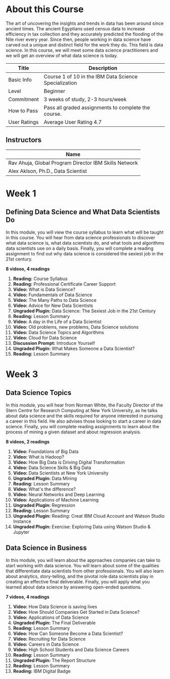 # **About this Course**

The art of uncovering the insights and trends in data has been around since ancient times. The ancient Egyptians used census data to increase efficiency in tax collection and they accurately predicted the flooding of the Nile river every year. Since then, people working in data science have carved out a unique and distinct field for the work they do. This field is data science. In this course, we will meet some data science practitioners and we will get an overview of what data science is today.

| Title       |  Description                                          |
|-------------|-------------------------------------------------------|
|Basic Info   |Course 1 of 10 in the IBM Data Science Specialization  |
|Level        |Beginner                                               |
|Commitment   |3 weeks of study, 2-3 hours/week                       |
|How to Pass  |Pass all graded assignments to complete the course.    |
|User Ratings |Average User Rating 4.7                                | 
## Instructors
| Name                                                   |  
|--------------------------------------------------------|
|Rav Ahuja, Global Program Director IBM Skills Network   |
|Alex Aklson, Ph.D., Data Scientist                      |
# Week 1

## Defining Data Science and What Data Scientists Do

In this module, you will view the course syllabus to learn what will be taught in this course. You will hear from data science professionals to discover what data science is, what data scientists do, and what tools and algorithms data scientists use on a daily basis. Finally, you will complete a reading assignment to find out why data science is considered the sexiest job in the 21st century.

<summary><b>8 videos, 4 readings</b></summary>

1. **Reading:** Course Syllabus
2. **Reading:** Professional Certificate Career Support
3. **Video:** What is Data Science?
4. **Video:** Fundamentals of Data Science
5. **Video:** The Many Paths to Data Science
6. **Video:** Advice for New Data Scientists
7. **Ungraded Plugin:** Data Science: The Sexiest Job in the 21st Century
8. **Reading:** Lesson Summary
9. **Video:** A day in the Life of a Data Scientist
10. **Video:** Old problems, new problems, Data Science solutions
11. **Video:** Data Science Topics and Algorithms
12. **Video:** Cloud for Data Science
13. **Discussion Prompt:** Introduce Yourself
14. **Ungraded Plugin:** What Makes Someone a Data Scientist?
15. **Reading:** Lesson Summary

# Week 3

## Data Science Topics

In this module, you will hear from Norman White, the Faculty Director of the Stern Centre for Research Computing at New York University, as he talks about data science and the skills required for anyone interested in pursuing a career in this field. He also advises those looking to start a career in data science. Finally, you will complete reading assignments to learn about the process of mining a given dataset and about regression analysis.

<summary><b>8 videos, 2 readings</b></summary>

1. **Video:** Foundations of Big Data
2. **Video:** What is Hadoop?
3. **Video:** How Big Data is Driving Digital Transformation
4. **Video:** Data Science Skills & Big Data
5. **Video:** Data Scientists at New York University
6. **Ungraded Plugin:** Data Mining
7. **Reading:** Lesson Summary
8. **Video:** What's the difference?
9. **Video:** Neural Networks and Deep Learning
10. **Video:** Applications of Machine Learning
11. **Ungraded Plugin:** Regression
12. **Reading:** Lesson Summary
13. **Ungraded Plugin:** Reading: Creat IBM Cloud Account and Watson Studio Instance
14. **Ungraded Plugin:** Exercise: Exploring Data using Watson Studio & Jupyter

## Data Science in Business

In this module, you will learn about the approaches companies can take to start working with data science. You will learn about some of the qualities that differentiate data scientists from other professionals. You will also learn about analytics, story-telling, and the pivotal role data scientists play in creating an effective final deliverable. Finally, you will apply what you learned about data science by answering open-ended questions.

<summary><b>7 videos, 4 readings</b></summary>

1. **Video:** How Data Science is saving lives
2. **Video:** How Should Companies Get Started in Data Science?
3. **Video:** Applications of Data Science
4. **Ungraded Plugin:** The Final Deliverable
5. **Reading:** Lesson Summary
6. **Video:** How Can Someone Become a Data Scientist?
7. **Video:** Recruiting for Data Science
8. **Video:** Careers in Data Science
9. **Video:** High School Students and Data Science Careers
10. **Reading:** Lesson Summary
11. **Ungraded Plugin:** The Report Structure
12. **Reading:** Lesson Summary
13. **Reading:** IBM Digital Badge